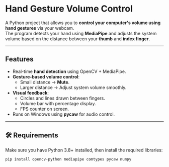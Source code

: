 # Hand Gesture Volume Control 

A Python project that allows you to **control your computer's volume using hand gestures** via your webcam.  
The program detects your hand using **MediaPipe** and adjusts the system volume based on the distance between your **thumb** and **index finger**.

---

## Features
- Real-time **hand detection** using OpenCV + MediaPipe.
- **Gesture-based volume control**:
  - Small distance → **Mute**.
  - Larger distance → Adjust system volume smoothly.
- **Visual feedback**:
  - Circles and lines drawn between fingers.
  - Volume bar with percentage display.
  - FPS counter on screen.
- Runs on Windows using **pycaw** for audio control.

---

## 🛠 Requirements
Make sure you have Python 3.8+ installed, then install the required libraries:

```bash
pip install opencv-python mediapipe comtypes pycaw numpy
